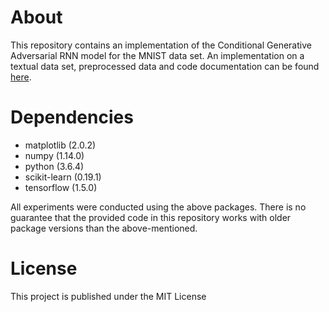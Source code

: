 # About
This repository contains an implementation of the Conditional Generative Adversarial RNN model for the MNIST data set.
An implementation on a textual data set, preprocessed data and code documentation can be found [here](https://bitbucket.org/ROYALBEFF/conditional_generative_adversarial_rnns/src/master/).

# Dependencies
- matplotlib (2.0.2)
- numpy (1.14.0)
- python (3.6.4)
- scikit-learn (0.19.1)
- tensorflow (1.5.0)

All experiments were conducted using the above packages.
There is no guarantee that the provided code in this repository works with older
package versions than the above-mentioned.

# License
This project is published under the MIT License

